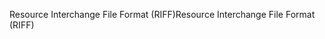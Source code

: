 <span data-ttu-id="9413b-101">Resource Interchange File Format (RIFF)</span><span class="sxs-lookup"><span data-stu-id="9413b-101">Resource Interchange File Format (RIFF)</span></span>